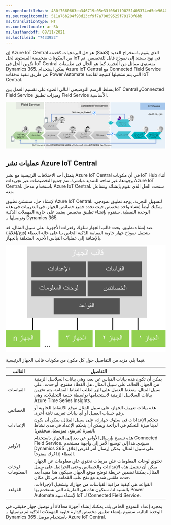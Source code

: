 ```yaml
---
ms.openlocfilehash: 480f7660663ea346719c05e33f08d1f90251405374ed5de9640bee402f7a11e3
ms.sourcegitcommit: 511a76b204f93d23cf9f7a70059525f79170f6bb
ms.translationtype: HT
ms.contentlocale: ar-SA
ms.lasthandoff: 08/11/2021
ms.locfileid: "7433952"
---
```

إن Azure IoT Central هو حل البرمجيات كخدمة (SaaS) الذي يقوم باستخراج العديد من المكونات منخفضة المستوى لحل IoT في نهج يستند إلى نموذج قابل للتخصيص. تم تكوين الحل في IoT Central بمستوى مماثل من التجريد كما هو الحال في تطبيقات Dynamics 365. يمكن استخدام Azure IoT Central مع Connected Field Service عن طريق تنفيذ تدفقات Power Automate التي يتم تشغيلها كنتيجة لقاعدة IoT Central.

يسلط الرسم التوضيحي التالي الضوء على تقسيم العمل بين IoT Central وConnected Field Service وميزات تطبيق Field Service الأساسية.

![مخطط لتقسيم العمل بين IoT Central وConnected Field Service وتطبيق Field Service الأساسي.](../media/workflow-illustration.png)

## <a name="azure-iot-central-deployments"></a>عمليات نشر Azure IoT Central

يتمثل أحد الاختلافات الرئيسية مع نشر Azure IoT Central في أن مكونات IoT Hub أثناء وجودها، غير متاحة للتمديد مباشرة.
تتم جميع التخصيصات عبر تجريدات Azure IoT Central.
باستخدام مدخل Azure IoT Central، ستحدد الحل الذي تقوم بإنشائه وتتفاعل معه.

لإنشاء حل، ستنشئ تطبيق Azure IoT Central.
لتسهيل التجربة، يوجد تطبيق نموذجي. يمكنك أيضاً إنشاء واحد مخصص حيث تحدد جميع خصائص الجهاز. في التدريبات في هذه الوحدة النمطية، ستقوم بإنشاء تطبيق مخصص يعتمد على حاوية المهملات الذكية وتوصيلها بـ Dynamics 365.

عند إنشاء تطبيق، يحدد قالب الجهاز سلوك وقدرات الأجهزة. على سبيل المثال، قد يشتمل نموذج جهاز حاوية القمامة الذكية الخاص بنا على حالة الغطاء (فتح/إغلاق) بالإضافة إلى عمليات القياس الأخرى المتعلقة بالجهاز.

![مخطط لبنية قالب الجهاز.](../media/device-template.png)

فيما يلي مزيد من التفاصيل حول كل مكون من مكونات قالب الجهاز الرئيسية.

|   القالب           |         التفاصيل                                                                                                                                                                                                                                                                                         |
|--------------|--------------------------------------------------------------------------------------------------------------------------------------------------------------------------------------------------------------------------------------------------------------------------------------------------|
| القياسات | يمكن أن تكون هذه بيانات القياس عن بعد، وهي بيانات السلاسل الزمنية من الجهاز. الحالة، على سبيل المثال، هل الغطاء مفتوح، أو حدث، على سبيل المثال، يضغط العميل على الزر لطلب التقاط القمامة.  يتم تخزين بيانات السلاسل الزمنية لاستخدامها بواسطة خدمة التحليلات، وهي Azure Time Series Insights.                                 |
| الخصائص   | هذه بيانات تعريف الجهاز، على سبيل المثال موقع الالتقاط للحاوية أو رقم حساب العميل أو أي بيانات تعريف ثابتة أخرى.                                                                                                                                                          |
| الإعدادات     | تتحكم الإعدادات في سلوك جهازك، على سبيل المثال، يمكن أن يكون لدينا ميزة التحكم في الرائحة ويمكن أن يتحكم الإعداد في مدى نشاط الميزة (مرتفع، متوسط، منخفض).                                                                                                                     |
| الأوامر     | هذه تسمح بإرسال الأوامر عن بعد إلى الجهاز. باستخدام Connected Field Service، سيؤدي هذا إلى توسيع الأمر إلى واجهة مستخدم Dynamics 365.  على سبيل المثال، يمكن إرسال أمر لفرض إغلاق الغطاء إذا تُرك مفتوحاً.                                                         |
| لوحات المعلومات   | تحتوي لوحات المعلومات على مربعات تحتوي على معلومات عن الجهاز.  يمكن أن تشمل هذه الإعدادات والخصائص وحتى الخرائط.  على سبيل المثال، يمكننا تضمين خريطة توضح موقع الجهاز.  سيكون هذا مفيداً بعد حدث طقس شديد مع نفخ علب القمامة في كل مكان. |
| القواعد        | القواعد هي كيفية مراقبة القياسات من جهازك وتشغيل الإجراءات.  بالنسبة لنا، ستكون هذه هي الطريقة التي نستخدم بها Power Automate لإنشاء تنبيه IoT لـ Connected Field Service.                                                                                                                |

بمجرد إعداد النموذج الخاص بك، يمكنك إنشاء أجهزة محاكاة أو توصيل جهاز حقيقي. في الوحدة التالية، ستقوم بإنشاء تطبيق مخصص لإدارة حاوية المهملات الذكية ثم توصيلها بـ Dynamics 365 باستخدام موصل Azure IoT Central.
